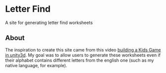 # Letter Find
A site for generating letter find worksheets

## About
The inspiration to create this site came from this video [building a Kids Game in unity3d](https://www.youtube.com/watch?v=ZuH2f0knvh8). My goal was to allow users to generate these worksheets even if their alphabet contains different letters from the english one (such as my native language, for example).
